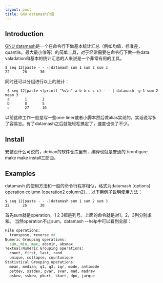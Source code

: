 ```yaml
---
layout: post
title: GNU datamash介绍
---
```

## Introduction
[GNU datamash](http://www.gnu.org/software/datamash/)是一个在命令行下做基本统计汇总（例如均值，标准差，quantils，最大最小值等）的简单工具，对于经常需要在命令行下做一些data valadation和基本的统计汇总的人来说是一个非常有用的工具。

```
$ seq 12|paste - - -|datamash sum 1 sum 2 sum 3
22      26      30
```

同时还可以分组进行以上的统计：

```
 $ seq 12|paste <(printf "%s\n" a b b c c c) - - | datamash -g 1 sum 2 mean 3
 a       1       2
 b       8       5
 c       27      10
```

以前这种工作一般是写一些one-liner或者小脚本然后做alias实现的，实话说写多了容易忘。有了datamash之后就能轻松搞定了，速度也快了不少。

## Install
安装没什么可说的，debian的软件仓库里有，编译也就是普通的./configure make make install三部曲。

## Examples
datamash 的使用方法和一般的命令行程序相似，格式为datamash [options] operation column [operation2 column2] ...
以下用例子说明使用方法：
```
$ seq 12|paste - - -|datamash sum 1 sum 2 sum 3
22      26      30
```
首先sum就是operation，1 2 3都是列号。上面的命令就是对1，2，3列分别求和。
当然operation不止sum，datamash --help中可以看到全部：
```Python
File operations:
  transpose, reverse ##
Numeric Grouping operations:
  sum, min, max, absmin, absmax
Textual/Numeric Grouping operations:
  count, first, last, rand 
  unique, collapse, countunique
Statistical Grouping operations:
  mean, median, q1, q3, iqr, mode, antimode
  pstdev, sstdev, pvar, svar, mad, madraw
  pskew, sskew, pkurt, skurt, dpo, jarque

```

